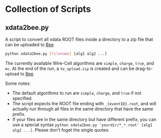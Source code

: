 # Collection of Scripts

## xdata2bee.py

A script to convert all xdata ROOT files inside a directory to a zip file that can be uploaded to [Bee](http://www.phy.bnl.gov/wire-cell/bee/)
```bash
python xdata2bee.py [filename] [alg1 alg2 ...]
```
The currently available Wire-Cell algorithms are `simple`, `charge`, `true`, and `mc`.
At the end of the run, a `to_upload.zip` is created and can be drag-to-upload to [Bee](http://www.phy.bnl.gov/wire-cell/bee/)

Some notes:

- The default algorithms to run are `simple`,  `charge`, and `true` if not specified.
- The script expects the ROOT file ending with `_{eventID}.root`,
and will actually run through all files in the same directory that have the same prefix.
- If your files are in the same directory but have different prefix,
you can use a special syntax `python xdata2bee.py 'yourdir/*_*.root' [alg1 alg2 ...]`. Please don't foget the single quotes.


